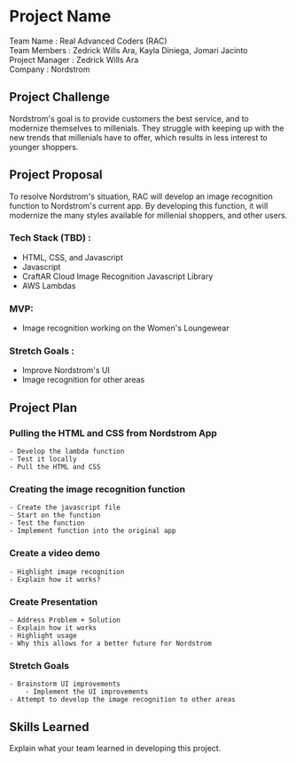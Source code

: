 # Project Name
Team Name : Real Advanced Coders (RAC)<br />
Team Members : Zedrick Wills Ara, Kayla Diniega, Jomari Jacinto <br />
Project Manager : Zedrick Wills Ara <br />
Company : Nordstrom

## Project Challenge
Nordstrom's goal is to provide customers the best service, and to modernize themselves to millenials. They struggle with keeping up with the new trends that millenials have to offer, which results in less interest to younger shoppers.

## Project Proposal
To resolve Nordstrom's situation, RAC will develop an image recognition function to Nordstrom's current app. By developing this function, it will modernize the many styles available for millenial shoppers, and other users.

### Tech Stack (TBD) :
- HTML, CSS, and Javascript
- Javascript
- CraftAR Cloud Image Recognition Javascript Library
- AWS Lambdas

### MVP:
- Image recognition working on the Women's Loungewear

### Stretch Goals :
- Improve Nordstrom's UI
- Image recognition for other areas

## Project Plan
### Pulling the HTML and CSS from Nordstrom App
    - Develop the lambda function
    - Test it locally
    - Pull the HTML and CSS

### Creating the image recognition function
    - Create the javascript file
    - Start on the function
    - Test the function
    - Implement function into the original app

### Create a video demo
    - Highlight image recognition
    - Explain how it works?

### Create Presentation
    - Address Problem + Solution
    - Explain how it works
    - Highlight usage
    - Why this allows for a better future for Nordstrom

### Stretch Goals
    - Brainstorm UI improvements
        - Implement the UI improvements
    - Attempt to develop the image recognition to other areas
    
## Skills Learned
Explain what your team learned in developing this project. 
